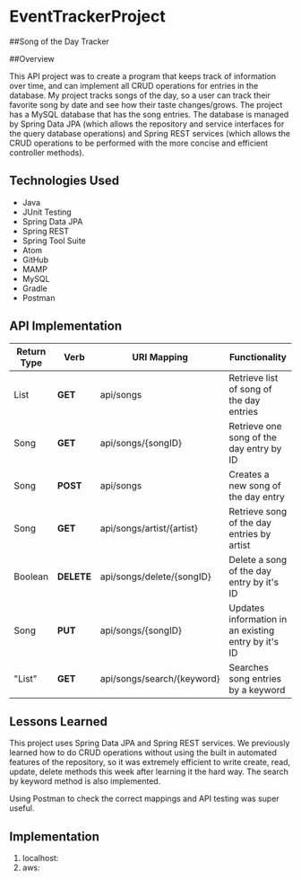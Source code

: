# EventTrackerProject

##Song of the Day Tracker

##Overview

This API project was to create a program that keeps track of information over time, and can implement all CRUD operations for entries in the database. My project tracks songs of the day, so a user can track their favorite song by date and see how their taste changes/grows. The project has a MySQL database that has the song entries. The database is managed by Spring Data JPA (which allows the repository and service interfaces for the query database operations) and Spring REST services (which allows the CRUD operations to be performed with the more concise and efficient controller methods).

## Technologies Used
* Java
* JUnit Testing
* Spring Data JPA
* Spring REST
* Spring Tool Suite
* Atom
* GitHub
* MAMP
* MySQL
* Gradle
* Postman


## API Implementation

| Return Type | Verb | URI Mapping | Functionality |
| --- | --- | -- | -- |
| List<Song> | **GET** | api/songs | Retrieve list of song of the day entries |
| Song | **GET** | api/songs/{songID} | Retrieve one song of the day entry by ID |
| Song | **POST** | api/songs | Creates a new song of the day entry |
| Song | **GET** | api/songs/artist/{artist} | Retrieve song of the day entries by artist |
| Boolean | **DELETE** | api/songs/delete/{songID} | Delete a song of the day entry by it's ID |
| Song | **PUT** | api/songs/{songID} | Updates information in an existing entry by it's ID |
| "List<Song>" | **GET** | api/songs/search/{keyword} | Searches song entries by a keyword|

## Lessons Learned
This project uses Spring Data JPA and Spring REST services. We previously learned how to do CRUD operations without using the built in automated features of the repository, so it was extremely efficient to write create, read, update, delete methods this week after learning it the hard way. The search by keyword method is also implemented.

Using Postman to check the correct mappings and API testing was super useful.

## Implementation
1. localhost:
2. aws:
